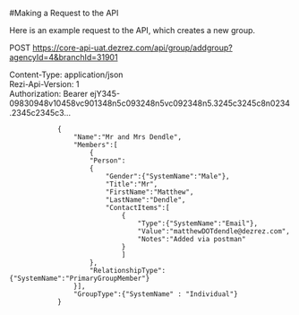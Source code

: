 #Making a Request to the API

Here is an example request to the API, which creates a new group.

POST https://core-api-uat.dezrez.com/api/group/addgroup?agencyId=4&branchId=31901  
  
Content-Type: application/json  
Rezi-Api-Version: 1  
Authorization: Bearer ejY345-09830948v10458vc901348n5c093248n5vc092348n5.3245c3245c8n0234.2345c2345c3...  
  
                {  
                    "Name":"Mr and Mrs Dendle",  
                    "Members":[  
                        {  
                        "Person":  
                        {  
                            "Gender":{"SystemName":"Male"},
                            "Title":"Mr",
                            "FirstName":"Matthew",
                            "LastName":"Dendle",
                            "ContactItems":[
                                {
                                    "Type":{"SystemName":"Email"},
                                    "Value":"matthewDOTdendle@dezrez.com",
                                    "Notes":"Added via postman"
                                }
                                ]
                        },
                        "RelationshipType":{"SystemName":"PrimaryGroupMember"}
                    }],
                    "GroupType":{"SystemName" : "Individual"}
                }
